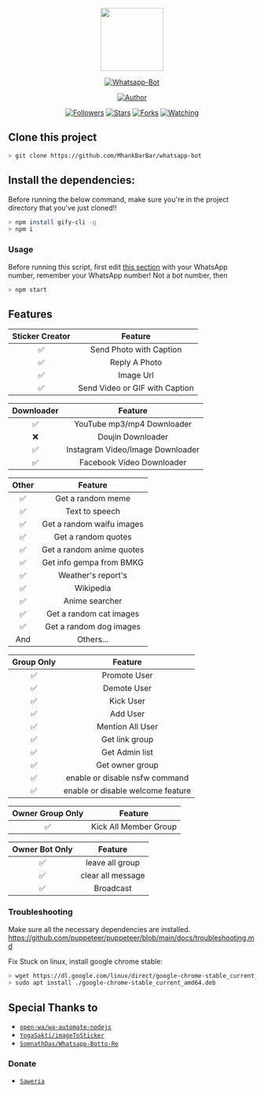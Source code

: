 <p align="center">
<img src="https://raw.githubusercontent.com/mhankbarbar/whatsapp-bot/master/media/img/Kaguya.png" width="128" height="128"/>
</p>
<p align="center">
<a href="#"><img title="Whatsapp-Bot" src="https://img.shields.io/badge/Whatsapp Bot-green?colorA=%23ff0000&colorB=%23017e40&style=for-the-badge"></a>
</p>
<p align="center">
<a href="https://github.com/mhankbarbar"><img title="Author" src="https://img.shields.io/badge/Author-mhankbarbar-red.svg?style=for-the-badge&logo=github"></a>
</p>
<p align="center">
<a href="https://github.com/mhankbarbar/followers"><img title="Followers" src="https://img.shields.io/github/followers/mhankbarbar?color=blue&style=flat-square"></a>
<a href="https://github.com/mhankbarbar/whatsapp-bot/stargazers/"><img title="Stars" src="https://img.shields.io/github/stars/mhankbarbar/whatsapp-bot?color=red&style=flat-square"></a>
<a href="https://github.com/mhankbarbar/whatsapp-bot/network/members"><img title="Forks" src="https://img.shields.io/github/forks/mhankbarbar/whatsapp-bot?color=red&style=flat-square"></a>
<a href="https://github.com/mhankbarbar/whatsapp-bot/watchers"><img title="Watching" src="https://img.shields.io/github/watchers/mhankbarbar/whatsapp-bot?label=Watchers&color=blue&style=flat-square"></a>
</p>

## Clone this project

```bash
> git clone https://github.com/MhankBarBar/whatsapp-bot
```

## Install the dependencies:
Before running the below command, make sure you're in the project directory that
you've just cloned!!

```bash
> npm install gify-cli -g
> npm i
```

### Usage
Before running this script, first edit [this section](https://github.com/MhankBarBar/whatsapp-bot/blob/master/msgHndlr.js#L67) with your WhatsApp number, remember your WhatsApp number!  Not a bot number, then
```bash
> npm start
```

## Features

| Sticker Creator |                Feature           |
| :-----------: | :--------------------------------: |
|       ✅       | Send Photo with Caption          |
|       ✅       | Reply A Photo                    |
|       ✅       | Image Url                        |
|       ✅       | Send Video or GIF with Caption   |


| Downloader |                     Feature                |
| :------------: | :---------------------------------------------: |
|       ✅        |   YouTube mp3/mp4 Downloader                    |
|       ❌        |   Doujin Downloader         |
|       ✅        |   Instagram Video/Image Downloader                  |
|       ✅        |   Facebook Video Downloader                  |


| Other  |                     Feature                     |
| :------------: | :---------------------------------------------: |
|       ✅        |   Get a random meme             |
|       ✅        |   Text to speech                |
|       ✅        |   Get a random waifu images     |
|       ✅        |   Get a random quotes           |
|       ✅        |   Get a random anime quotes     |
|       ✅        |   Get info gempa from BMKG      |
|       ✅        |   Weather's report's     |
|       ✅        |   Wikipedia                 |
|       ✅        |   Anime searcher    |
|       ✅        |   Get a random cat images       |
|       ✅        |   Get a random dog images       |
|      And        |   Others...                     |


| Group Only  |                     Feature                     |
| :------------: | :---------------------------------------------: |
|       ✅        |   Promote User                  |
|       ✅        |   Demote User                   |
|       ✅        |   Kick User                     |
|       ✅        |   Add User                      |
|       ✅        |   Mention All User              |
|       ✅        |   Get link group                |
|       ✅        |   Get Admin list                |
|       ✅        |   Get owner group               |
|       ✅        |   enable or disable nsfw command|
|       ✅        |   enable or disable welcome feature|


| Owner Group Only  |              Feature                |
| :------------: | :---------------------------------------------: |
|       ✅        |   Kick All Member Group                 |

| Owner Bot Only  |              Feature                |
| :------------: | :---------------------------------------------: |
|       ✅        |   leave all group                   |
|       ✅        |   clear all message                 |
|       ✅        |   Broadcast                      |


### Troubleshooting
Make sure all the necessary dependencies are installed.
https://github.com/puppeteer/puppeteer/blob/main/docs/troubleshooting.md

Fix Stuck on linux, install google chrome stable:
```bash
> wget https://dl.google.com/linux/direct/google-chrome-stable_current_amd64.deb
> sudo apt install ./google-chrome-stable_current_amd64.deb
```
## Special Thanks to
* [`open-wa/wa-automate-nodejs`](https://github.com/open-wa/wa-automate-nodejs)
* [`YogaSakti/imageToSticker`](https://github.com/YogaSakti/imageToSticker)
* [`SomnathDas/Whatsapp-Botto-Re`](https://github.com/SomnathDas/Whatsapp-Botto-Re)

### Donate
* [`Saweria`](https://saweria.co/donate/mhankbarbar)

